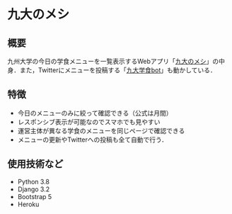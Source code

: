# 九大のメシ

## 概要
九州大学の今日の学食メニューを一覧表示するWebアプリ「[九大のメシ](qmeshi.herokuapp.com/menues)」の中身．また，Twitterにメニューを投稿する「[九大学食bot](https://twitter.com/qu_gakushoku)」も動かしている．

## 特徴
- 今日のメニューのみに絞って確認できる（公式は月間）
- レスポンシブ表示が可能なのでスマホでも見やすい
- 運営主体が異なる学食のメニューを同じページで確認できる
- メニューの更新やTwitterへの投稿も全て自動で行う．

## 使用技術など
- Python 3.8
- Django 3.2
- Bootstrap 5
- Heroku